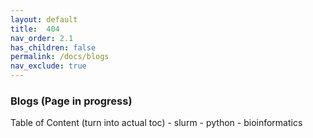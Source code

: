 ```yaml
---
layout: default
title:  404
nav_order: 2.1
has_children: false
permalink: /docs/blogs
nav_exclude: true 
---
```

### Blogs (Page in progress)

Table of Content (turn into actual toc)
    - slurm
    - python
    - bioinformatics